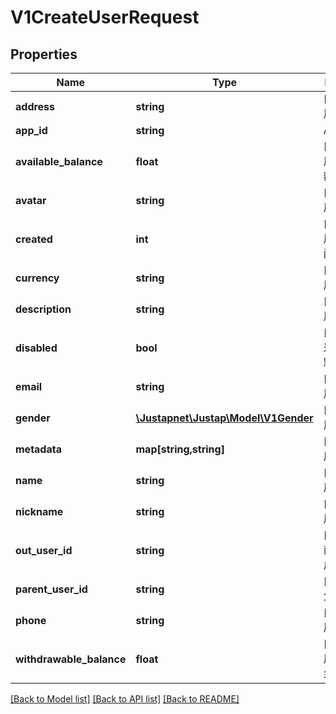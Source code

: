# V1CreateUserRequest

## Properties
Name | Type | Description | Notes
------------ | ------------- | ------------- | -------------
**address** | **string** | [OPTIONAL] 用户地址 | 
**app_id** | **string** | App ID | 
**available_balance** | **float** | [OPTIONAL] 用户可用余额 | 
**avatar** | **string** | [OPTIONAL] 用户头像 | 
**created** | **int** | [OPTIONAL] 用户创建时间 | [default to 0]
**currency** | **string** | [OPTIONAL] 用户货币 | 
**description** | **string** | [OPTIONAL] 用户描述 | 
**disabled** | **bool** | [OPTIONAL] 是否禁用，默认为 false | [default to false]
**email** | **string** | [OPTIONAL] 用户邮箱 | 
**gender** | [**\Justapnet\Justap\Model\V1Gender**](V1Gender.md) | [OPTIONAL] 用户性别 | 
**metadata** | **map[string,string]** | [OPTIONAL] 用户元数据 | 
**name** | **string** | [OPTIONAL] 用户名 | 
**nickname** | **string** | [OPTIONAL] 用户昵称 | 
**out_user_id** | **string** | [REQUIRED] 商户系统用户 ID | 
**parent_user_id** | **string** | [OPTIONAL] 父用户 ID | 
**phone** | **string** | [OPTIONAL] 用户手机号 | 
**withdrawable_balance** | **float** | [OPTIONAL] 用户可提现余额 | 

[[Back to Model list]](../README.md#documentation-for-models) [[Back to API list]](../README.md#documentation-for-api-endpoints) [[Back to README]](../README.md)


